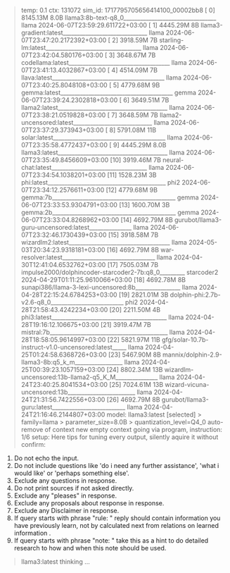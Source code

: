 > temp: 0.1 ctx: 131072 sim_id: 1717795705656414100_00002bb8
[ 0] 8145.13M 8.0B llama3:8b-text-q8_0_________________________________ llama        2024-06-07T23:59:29.611722+03:00
[ 1] 4445.29M 8B   llama3-gradient:latest______________________________ llama        2024-06-07T23:47:20.2172392+03:00
[ 2] 3918.59M 7B   starling-lm:latest__________________________________ llama        2024-06-07T23:42:04.580176+03:00
[ 3] 3648.67M 7B   codellama:latest____________________________________ llama        2024-06-07T23:41:13.4032867+03:00
[ 4] 4514.09M 7B   llava:latest________________________________________ llama        2024-06-07T23:40:25.8048108+03:00
[ 5] 4779.68M 9B   gemma:latest________________________________________ gemma        2024-06-07T23:39:24.2302818+03:00
[ 6] 3649.51M 7B   llama2:latest_______________________________________ llama        2024-06-07T23:38:21.0519828+03:00
[ 7] 3648.59M 7B   llama2-uncensored:latest____________________________ llama        2024-06-07T23:37:29.373943+03:00
[ 8] 5791.08M 11B  solar:latest________________________________________ llama        2024-06-07T23:35:58.4772437+03:00
[ 9] 4445.29M 8.0B llama3:latest_______________________________________ llama        2024-06-07T23:35:49.8456609+03:00
[10] 3919.46M 7B   neural-chat:latest__________________________________ llama        2024-06-07T23:34:54.1038201+03:00
[11] 1528.23M 3B   phi:latest__________________________________________ phi2         2024-06-07T23:34:12.2576611+03:00
[12] 4779.68M 9B   gemma:7b____________________________________________ gemma        2024-06-07T23:33:53.9304791+03:00
[13] 1600.70M 3B   gemma:2b____________________________________________ gemma        2024-06-07T23:33:04.8268962+03:00
[14] 4692.79M 8B   gurubot/llama3-guru-uncensored:latest_______________ llama        2024-06-07T23:32:46.1730439+03:00
[15] 3918.58M 7B   wizardlm2:latest____________________________________ llama        2024-05-03T20:34:23.9318181+03:00
[16] 4692.79M 8B   war-resolver:latest_________________________________ llama        2024-04-30T12:41:04.6532762+03:00
[17] 7505.03M 7B   impulse2000/dolphincoder-starcoder2-7b:q8_0_________ starcoder2   2024-04-29T01:11:25.9610066+03:00
[18] 4692.78M 8B   sunapi386/llama-3-lexi-uncensored:8b________________ llama        2024-04-28T22:15:24.6784253+03:00
[19] 2821.01M 3B   dolphin-phi:2.7b-v2.6-q8_0__________________________ phi2         2024-04-28T21:58:43.4242234+03:00
[20] 2211.50M 4B   phi3:latest_________________________________________ llama        2024-04-28T19:16:12.106675+03:00
[21] 3919.47M 7B   mistral:7b__________________________________________ llama        2024-04-28T18:58:05.9614997+03:00
[22] 5821.97M 11B  gfg/solar-10.7b-instruct-v1.0-uncensored:latest_____ llama        2024-04-25T01:24:58.6368726+03:00
[23] 5467.90M 8B   mannix/dolphin-2.9-llama3-8b:q5_k_m_________________ llama        2024-04-25T00:39:23.1057159+03:00
[24] 8802.34M 13B  wizardlm-uncensored:13b-llama2-q5_K_M_______________ llama        2024-04-24T23:40:25.8041534+03:00
[25] 7024.61M 13B  wizard-vicuna-uncensored:13b________________________ llama        2024-04-24T21:31:56.7422556+03:00
[26] 4692.79M 8B   gurubot/llama3-guru:latest__________________________ llama        2024-04-24T21:16:46.2144807+03:00
> model: llama3:latest [selected]
	> family=llama
	> parameter_size=8.0B
	> quantization_level=Q4_0
> auto-remove of context
> new empty context
> going via program, instruction: 1/6
> setup: 
Here tips for tuning every output, silently aquire it without confirm:
1. Do not echo the input.
2. Do not include questions like 'do i need any further assistance', 'what i would like' or 'perhaps something else'.
3. Exclude any questions in response.
4. Do not print sources if not asked directly.
5. Exclude any "pleases" in response.
6. Exclude any proposals about response in response.
7. Exclude any Disclaimer in response.
8. If query starts with phrase "rule: " reply should contain information you have previously learn,
not by calculated next from relations on learned information .
9. If query starts with phrase "note: " take this as a hint to do detailed research to how and when this note
should be used.

> llama3:latest thinking ...
